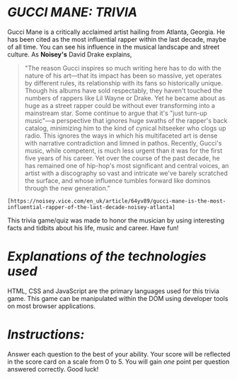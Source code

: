 # *GUCCI MANE: TRIVIA*
Gucci Mane is a critically acclaimed artist hailing from Atlanta, Georgia. He has been cited as the most influential rapper within the last decade, maybe of all time. You can see his influence in the musical landscape and street culture. As **Noisey's** David Drake explains, 
> "The reason Gucci inspires so much writing here has to do with the nature of his  art—that its impact has been so massive, yet operates by different rules, its  relationship with its fans so historically unique. Though his albums have sold  respectably, they haven't touched the numbers of rappers like Lil Wayne or Drake.  Yet he became about as huge as a street rapper could be without ever transforming  into a mainstream star. Some continue to argue that it's "just turn-up music"—a  perspective that ignores huge swaths of the rapper's back catalog, minimizing him to the kind of cynical hitseeker who clogs up radio. This ignores the ways in which  his multifaceted art is dense with narrative contradiction and limned in pathos.  Recently, Gucci's music, while competent, is much less urgent than it was for the  first five years of his career. Yet over the course of the past decade, he has remained one of hip-hop's most significant and central voices, an artist with a  discography so vast and intricate we've barely scratched the surface, and whose influence tumbles forward like dominos through the new generation."

    [https://noisey.vice.com/en_uk/article/64yv89/gucci-mane-is-the-most-influential-rapper-of-the-last-decade-noisey-atlanta] 


This trivia game/quiz was made to honor the musician by using interesting facts and tidbits about his life, music and career. Have fun!

# *Explanations of the technologies used*
HTML, CSS and JavaScript are the primary languages used for this trivia game. This game can be manipulated within the DOM using developer tools on most browser applications.


# *Instructions:*
Answer each question to the best of your ability. Your score will be reflected in the score card on a scale from 0 to 5. You will gain *one* point per question answered correctly. Good luck!
